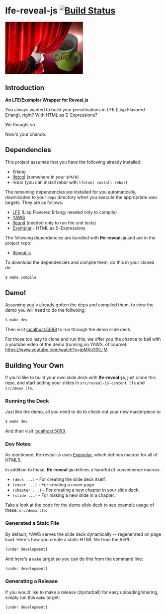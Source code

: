 # lfe-reveal-js [![Build Status](https://travis-ci.org/lfe/lfe-reveal-js.png?branch=master)](https://travis-ci.org/lfe/lfe-reveal-js)

<img src="resources/images/logo-reveal-lfe-tiny.png"/>


## Introduction

**An LFE/Exemplar Wrapper for Reveal.js**

You always wanted to build your presetnations in LFE (Lisp Flavored Erlang),
right? With HTML as S-Expressions?

We thought so.

Now's your chance.


## Dependencies


This project assumes that you have the following already installed:
* Erlang
* [lfetool](https://github.com/lfe/lfetool) (somwhere in your ``$PATH``)
* rebar (you can install rebar with ``lfetool install rebar``)

The remaining dependencies are installed for you automatically, downloaded
to your ``deps`` directory when you execute the appropriate ``make`` targets.
They are as follows:

* [LFE](https://github.com/rvirding/lfe) (Lisp Flavored Erlang; needed only
  to compile)
* [YAWS](http://yaws.hyber.org/)
* [lfeunit](https://github.com/lfe/lfeunit) (needed only to run the unit
  tests)
* [Exemplar](https://github.com/lfe/exemplar) - HTML as S-Expressions

The following dependencies are bundled with **lfe-reveal-js** and are in
the project repo:

* [Reveal.js](https://github.com/hakimel/reveal.js)

To download the dependencies and compile them, do this in your cloned dir:

```bash
$ make compile
```


## Demo!

Assuming you'v already gotten the deps and compiled them, to view the demo
you will need to do the follwoing:

```bash
$ make dev
```

Then visit [localhost:5099](http://localhost:5099) to run through the demo
slide deck.

For those too lazy to clone and run this, we offer you the chance to bail
with a youtube video of the demo (running on YAWS, of course):
<a href="https://www.youtube.com/watch?v=jpMXn30iL-M">https://www.youtube.com/watch?v=jpMXn30iL-M</a>.


## Building Your Own

If you'd like to build your own slide deck with **lfe-reveal-js**, just clone
this repo, and start adding your slides in ``src/reveal-js-content.lfe`` and
``src/demo.lfe``.


### Running the Deck

Just like the demo, all you need to do to check out your new masterpiece is:

```bash
$ make dev
```

And then visit [localhost:5099](http://localhost:5099).


### Dev Notes

As mentioned, lfe-reveal-js uses [Exemplar](https://github.com/lfe/exemplar),
which defines macros for all of HTML5.

In addition to these, **lfe-reveal-js** defines a handful of convenience
macros:

* ``(deck ...)`` - For creating the slide deck itself.
* ``(cover ...)`` - For creating a cover page.
* ``(chapter ...)`` - For creating a new chapter in your slide deck.
* ``(slide ...)`` - For making a new slide in a chapter.

Take a look at the code for the demo slide deck to see example usage of
these: ``src/demo.lfe``.


### Generated a Staic File

By default, YAWS serves the slide deck dynamically -- regenerated on page
load. Here's how you create a static HTML file from the REPL:

```cl
[under development]
```

And here's a ``make`` target so you can do this from the command line:

```bash
[under development]
```


### Generating a Release

If you would like to make a release (zip/tarball) for easy uploading/sharing,
simply run this ``make`` target:

```bash
[under development]
```
